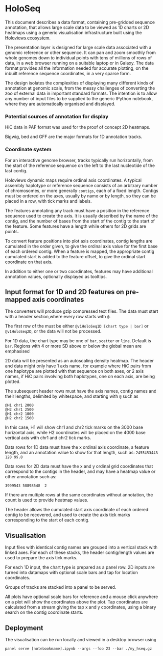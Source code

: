 # HoloSeq

This document describes a data format, containing pre-gridded sequence annotation, that allows large scale data to be viewed
as 1D charts or 2D heatmaps using a generic visualisation infrastructure built using the [Holoviews ecosystem](https://holoviews.org/).

The presentation layer is designed for large scale data associated with a genomic reference or other sequence. It can pan and zoom smoothly from whole genomes down to 
individual points with tens of millions of rows of data, in a web browser running on a suitable laptop or in Galaxy. The data format
provides all the information needed for accurate plotting, on the inbuilt reference sequence coordinates, in a very sparse form. 

The design isolates the complexities of displaying many different kinds of annotation at genomic scale, from the messy challenges of converting the 
zoo of external data in important standard formats. The intention is to allow any number of input files to be supplied to the generic IPython notebook, where
they are automatically organised and displayed. 

### Potential sources of annotation for display

HiC data in PAF format was used for the proof of concept 2D heatmaps.

Bigwig, bed and GFF are the major formats for 1D annotation tracks.

### Coordinate system

For an interactive genome browser, tracks typically run horizontally, from the start of the reference sequence on the left to the last nucleotide of the last contig.

Holoviews dynamic maps require ordinal axis coordinates. A typical assembly haplotype or reference sequence consists of
an arbitrary number of chromosomes, or more generally `contigs`, each of a fixed length. Contigs must be ordered on the axes, usually by name or by length,
so they can be placed in a row, with tick marks and labels.

The features annotating any track must have a position in the reference sequence used to create the axis. 
It is usually described by the name of the contig, and the number of bases from the start of the contig to the start of the feature. 
Some features have a length while others for 2D grids are points.

To convert feature positions into plot axis coordinates, contig lengths are cumulated in the order given, to give the ordinal axis value for the first base
of each ordered contig. When a feature is mapped, the appropriate contig cumulated start is added to the feature offset, to give the 
ordinal start coordinate on that axis.

In addition to either one or two coordinates, features may have additional annotation values, optionally displayed as tooltips.

## Input format for 1D and 2D features on pre-mapped axis coordinates

The converters will produce gzip compressed text files. The data must start with a header section,where every row starts with `@`.

The first row of the must be either `@v1HoloSeq1D [chart type | bar]` or `@v1HoloSeq2D`, or the data will not be processed.

For 1D data, the chart type may be one of `bar`, `scatter` or `line`. Default is `bar`. Regions with 4 or more SD above or below the global mean are 
emphasised

2D data will be presented as an autoscaling density heatmap. The header and data might only have 1 axis name, for example where HiC pairs from one haplotype are plotted
with that sequence on both axes, or 2 axis names, if HiC pairs involving both haplotypes, one on each axis, are being plotted.

The subsequent header rows must have the axis names, contig names and their lengths, delimited by whitespace, and starting with `@` such as

```
@H1 chr1 2000
@H2 chr1 2500
@H1 chr2 1000
@H2 chr2 1500
```

In this case, H1 will show chr1 and chr2 tick marks on the 3000 base horizontal axis, while H2 coordinates will be placed on the 4000 base vertical axis
with chr1 and chr2 tick marks.

Data rows for 1D data must have the x ordinal axis coordinate, a feature length, and an annotation value to show for that length, such as:
`2455453443 128 99.8`

Data rows for 2D data must have the x and y ordinal grid coordinates that correspond to the contigs in the header, and 
may have a heatmap value or other annotation such as:

`3999543 58898548  2`

If there are multiple rows at the same coordinates without annotation, the count is used to provide heatmap values.

The header allows the cumulated start axis coordinate of each ordered contig to be recovered, and used to create the axis tick marks 
corresponding to the start of each contig.

## Visualisation

Input files with identical contig names are grouped into a vertical stack with linked axes.
For each of these stacks, the header contig/length values are used to prepare the axis tick marks.

For each 1D input, the chart type is prepared as a panel row.
2D inputs are turned into datamaps with optional scale bars and tap for location coordinates.

Groups of tracks are stacked into a panel to be served.

All plots have optional scale bars for reference and a mouse click anywhere on a plot will show the coordinates above the plot.
Tap coordinates are calculated from a stream giving the tap x and y coordinates, using a binary search on the contig coordinate starts.

## Deployment

The visualisation can be run locally and viewed in a desktop browser using 

`panel serve [notebookname].ipynb --args --foo 23 --bar ./my_hseq.gz`


